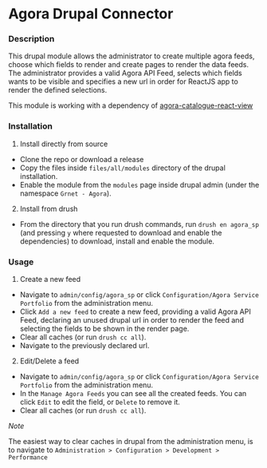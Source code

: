 # Agora Drupal Connector

### Description


This drupal module allows the administrator to create multiple agora feeds, choose which fields to render and create pages to render the data feeds. The administrator provides a valid Agora API Feed, selects which fields wants to be visible and specifies a new url in order for ReactJS app to render the defined selections.

This module is working with a dependency of [agora-catalogue-react-view](https://github.com/grnet/agora-catalogue-react-view)

### Installation

1) Install directly from source

  - Clone the repo or download a release
  - Copy the files inside `files/all/modules` directory of the drupal installation.
  - Enable the module from the `modules` page inside drupal admin (under the namespace `Grnet - Agora`).

2) Install from drush
  - From the directory that you run drush commands, run `drush en agora_sp` (and pressing `y` where requested to download and enable the dependencies) to download, install and enable the module.

### Usage

1) Create a new feed

  - Navigate to `admin/config/agora_sp` or click `Configuration/Agora Service Portfolio` from the administration menu.
  - Click `Add a new feed` to create a new feed, providing a valid Agora API Feed, declaring an unused drupal url in order to render the feed  and selecting the fields to be shown in the render page.
  - Clear all caches (or run `drush cc all`).
  - Navigate to the previously declared url.

2) Edit/Delete a feed
  - Navigate to `admin/config/agora_sp` or click `Configuration/Agora Service Portfolio` from the administration menu.
  - In the `Manage Agora Feeds` you can see all the created feeds. You can click `Edit` to edit the field, or `Delete` to remove it.
  - Clear all caches (or run `drush cc all`).

*Note*

The easiest way to clear caches in drupal from the administration menu, is to navigate to `Administration > Configuration > Development > Performance`
